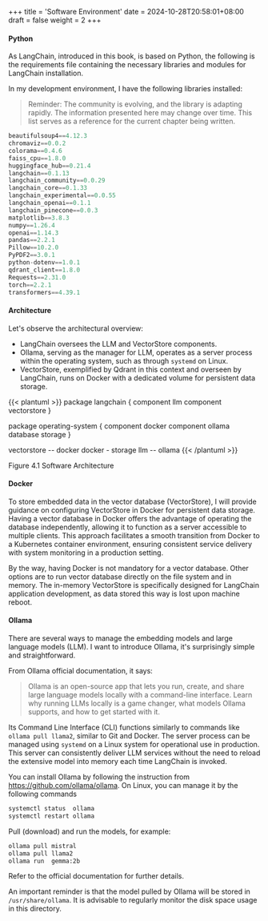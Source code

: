 +++
title = 'Software Environment'
date = 2024-10-28T20:58:01+08:00
draft = false
weight = 2
+++

#### Python

As LangChain, introduced in this book, is based on Python, the following is the requirements file containing the necessary libraries and modules for LangChain installation.

In my development environment, I have the following libraries installed:

> Reminder: The community is evolving, and the library is adapting rapidly. The information presented here may change over time. This list serves as a reference for the current chapter being written.

```py
beautifulsoup4==4.12.3
chromaviz==0.0.2
colorama==0.4.6
faiss_cpu==1.8.0
huggingface_hub==0.21.4
langchain==0.1.13
langchain_community==0.0.29
langchain_core==0.1.33
langchain_experimental==0.0.55
langchain_openai==0.1.1
langchain_pinecone==0.0.3
matplotlib==3.8.3
numpy==1.26.4
openai==1.14.3
pandas==2.2.1
Pillow==10.2.0
PyPDF2==3.0.1
python-dotenv==1.0.1
qdrant_client==1.8.0
Requests==2.31.0
torch==2.2.1
transformers==4.39.1
```


#### Architecture

Let's observe the architectural overview:

- LangChain oversees the LLM and VectorStore components.
- Ollama, serving as the manager for LLM, operates as a server process within the operating system, such as through `systemd` on Linux.
- VectorStore, exemplified by Qdrant in this context and overseen by LangChain, runs on Docker with a dedicated volume for persistent data storage.


{{< plantuml >}}
package langchain {
  component llm
  component vectorstore
}

package operating-system {
  component docker
  component ollama
  database storage
}

vectorstore -- docker
docker - storage
llm -- ollama
{{< /plantuml >}}

Figure 4.1 Software Architecture

#### Docker

To store embedded data in the vector database (VectorStore), I will provide guidance on configuring VectorStore in Docker for persistent data storage. Having a vector database in Docker offers the advantage of operating the database independently, allowing it to function as a server accessible to multiple clients. This approach facilitates a smooth transition from Docker to a Kubernetes container environment, ensuring consistent service delivery with system monitoring in a production setting.

By the way, having Docker is not mandatory for a vector database. Other options are to run vector database directly on the file system and in memory. The in-memory VectorStore is specifically designed for LangChain application development, as data stored this way is lost upon machine reboot.

#### Ollama

There are several ways to manage the embedding models and large language models (LLM). I want to introduce Ollama, it's surprisingly simple and straightforward.

From Ollama official documentation, it says:
> Ollama is an open-source app that lets you run, create, and share large language models locally with a command-line interface. Learn why running LLMs locally is a game changer, what models Ollama supports, and how to get started with it.

Its Command Line Interface (CLI) functions similarly to commands like `ollama pull llama2`, similar to Git and Docker. The server process can be managed using `systemd` on a Linux system for operational use in production. This server can consistently deliver LLM services without the need to reload the extensive model into memory each time LangChain is invoked.

You can install Ollama by following the instruction from https://github.com/ollama/ollama. On Linux, you can manage it by the following commands

```sh
systemctl status  ollama
systemctl restart ollama
```

Pull (download) and run the models, for example:
```sh
ollama pull mistral
ollama pull llama2
ollama run  gemma:2b
```

Refer to the official documentation for further details.

An important reminder is that the model pulled by Ollama will be stored in `/usr/share/ollama`. It is advisable to regularly monitor the disk space usage in this directory.
